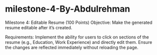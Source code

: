 # milestone-4-By-Abdulrehman

Milestone 4: Editable Resume (100 Points)
Objective: Make the generated resume editable after it’s created.

Requirements: Implement the ability for users to click on sections of the resume (e.g., Education, Work Experience) and directly edit them. Ensure the changes are reflected immediately without reloading the page.
